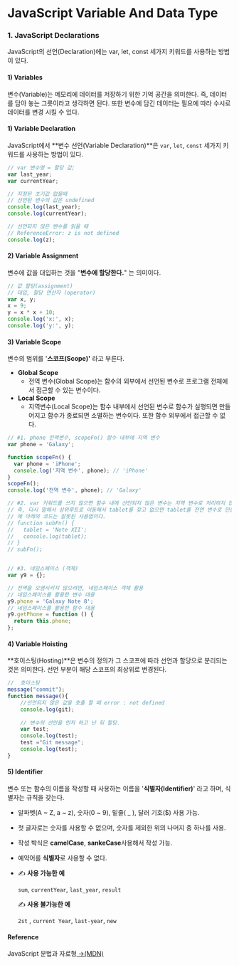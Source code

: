# JavaScript Variable And Data Type

### 1. JavaScript Declarations

JavaScript의 선언\(Declaration\)에는 var, let, const 세가지 키워드를 사용하는 방법이 있다.

#### 1\) Variables

변수\(Variable\)는 메모리에 데이터를 저장하기 위한 기억 공간을 의미한다. 즉, 데이터를 담아 놓는 그릇이라고 생각하면 된다. 또한 변수에 담긴 데이터는 필요에 따라 수시로 데이터를 변경 시킬 수 있다.

#### 1\) **Variable Declaration**

JavaScript에서 **변수 선언\(Variable Declaration\)**은 `var`, `let`, `const` 세가지 키워드를 사용하는 방법이 있다.

```javascript
// var 변수명 = 할당 값;
var last_year;
var currentYear;

// 지정된 초기값 없을때  
// 선언된 변수의 값은 undefined
console.log(last_year);
console.log(currentYear);

// 선언되지 않은 변수를 읽을 때 
// ReferenceError: z is not defined 
console.log(z);
```

#### 2\) V**ariable Assignment**

변수에 값을 대입하는 것을 "**변수에 할당한다.**" 는 의미이다.

```javascript
// 값 할당(assignment)
// 대입, 할당 연산자 (operator)
var x, y;
x = 9;
y = x * x + 10;
console.log('x:', x);
console.log('y:', y);
```

#### 3\)  Variable Scope

변수의 범위를 '**스코프\(Scope\)'** 라고 부른다.

* **Global Scope**
  * 전역 변수\(Global Scope\)는 함수의 외부에서 선언된 변수로 프로그램 전체에서 접근할 수 있는 변수이다.
* **Local Scope**
  * 지역변수\(Local Scope\)는 함수 내부에서 선언된 변수로 함수가 실행되면 만들어지고 함수가 종료되면 소멸하는 변수이다. 또한 함수 외부에서 접근할 수 없다.

```javascript
// #1. phone 전역변수, scopeFn() 함수 내부에 지역 변수 
var phone = 'Galaxy';

function scopeFn() {
  var phone = 'iPhone';
  console.log('지역 변수', phone); // 'iPhone'
}
scopeFn();
console.log('전역 변수', phone); // 'Galaxy'

// #2. var 키워드를 쓰지 않으면 함수 내에 선언되지 않은 변수는 지역 변수로 처리하지 않는다.
// 즉, 다시 말해서 상위루트로 이동해서 tablet를 찾고 없으면 tablet를 전연 변수로 만들기 떄문
// 에 아래의 코드는 잘못된 사용법이다.
// function subFn() {
// 	 tablet = 'Note XII'; 
//   console.log(tablet);
// }
// subFn(); 


// #3. 네임스페이스 (객체)
var y9 = {};

// 전역을 오염시키지 않으려면, 네임스페이스 객체 활용
// 네임스페이스를 활용한 변수 대용
y9.phone = 'Galaxy Note 8';
// 네임스페이스를 활용한 함수 대용
y9.getPhone = function () {
  return this.phone;
};
```

#### 4\) Variable Hoisting

**호이스팅\(Hosting\)**은 변수의 정의가 그 스코프에 따라 선언과 할당으로 분리되는 것은 의미한다. 선언 부분이 해당 스코프의 최상위로 변경된다.

```javascript
//  호이스팅
message("commit");
function message(){
    //선언되지 않은 값을 호출 할 때 error : not defined 
    console.log(git);
    
    // 변수의 선언을 먼저 하고 난 뒤 할당.
    var test;
    console.log(test);
    test ="Git message";
    console.log(test);
}
```

#### 5\) I**dentifier**

 변수 또는 함수의 이름을 작성할 때 사용하는 이름을 '**식별자\(Identifier\)**' 라고 하며, 식별자는 규칙을 갖는다.

* 알파벳\(A ~ Z, a ~ z\), 숫자\(0 ~ 9\), 밑줄\( \_ \), 달러 기호\($\) 사용 가능.
* 첫 글자로는 숫자를 사용할 수 없으며, 숫자를 제외한 위의 나머지 중 하나를 사용.
* 작성 박식은 **camelCase**, **sankeCase**사용해서 작성 가능.
* 예약어를 **식별자**로 사용할 수 없다.
* ✍ **사용 가능한 예** 

  `sum`, `currentYear`, `last_year`, `result`

  ✍ **사용 불가능한 예** 

  `2st` , `current Year`, `last-year`, `new`

#### Reference

JavaScript 문법과 자료형[ →\(MDN\)](https://developer.mozilla.org/ko/docs/Web/JavaScript/Guide/Values,_variables,_and_literals)

